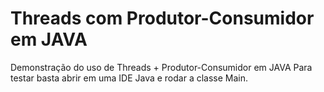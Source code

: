 # Threads com Produtor-Consumidor em JAVA
Demonstração do uso de Threads + Produtor-Consumidor em JAVA
Para testar basta abrir em uma IDE Java e rodar a classe Main.
